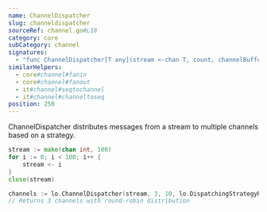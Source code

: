 ```yaml
---
name: ChannelDispatcher
slug: channeldispatcher
sourceRef: channel.go#L18
category: core
subCategory: channel
signatures:
  - "func ChannelDispatcher[T any](stream <-chan T, count, channelBufferCap int, strategy DispatchingStrategy[T]) []<-chan T"
similarHelpers:
  - core#channel#fanin
  - core#channel#fanout
  - it#channel#seqtochannel
  - it#channel#channeltoseq
position: 250
---
```


ChannelDispatcher distributes messages from a stream to multiple channels based on a strategy.

```go
stream := make(chan int, 100)
for i := 0; i < 100; i++ {
    stream <- i
}
close(stream)

channels := lo.ChannelDispatcher(stream, 3, 10, lo.DispatchingStrategyRoundRobin[int])
// Returns 3 channels with round-robin distribution
```